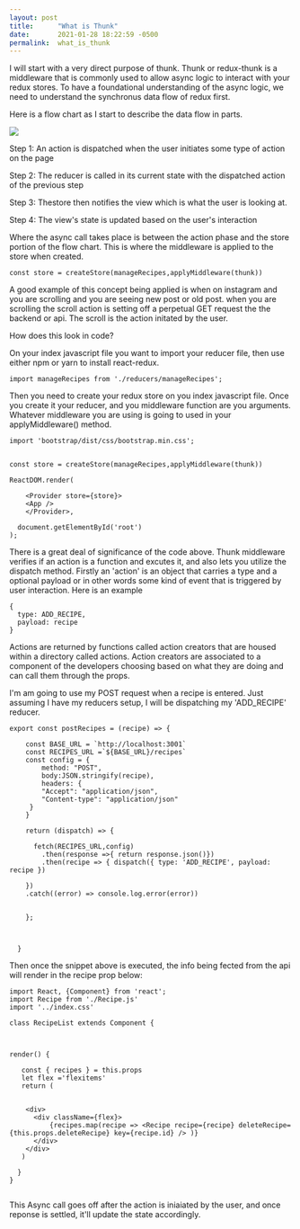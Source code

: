 ```yaml
---
layout: post
title:      "What is Thunk"
date:       2021-01-28 18:22:59 -0500
permalink:  what_is_thunk
---
```



I will start with a very direct purpose of thunk. Thunk or redux-thunk is a middleware that is commonly used to allow async logic to interact with your redux stores. To have a foundational understanding of the async logic, we need to understand the synchronus data flow of redux first.

Here is a flow chart as I start to describe the data flow in parts.

![](https://i.stack.imgur.com/HiNWO.jpg)


Step 1: An action is dispatched when the user initiates some type of action on the page


Step 2: The reducer is called in its current state with the dispatched action of the previous step


Step 3: Thestore then notifies the view which is what the user is looking at.


Step 4: The view's state is updated based on the user's interaction


Where the async call takes place is between the action phase and the store portion of the flow chart. This is where the middleware is applied to the store when created.

```
const store = createStore(manageRecipes,applyMiddleware(thunk))
```

A good example of this concept being applied is when on instagram and you are scrolling and you are seeing new post or old post. when you are scrolling the scroll action is setting off a perpetual GET request the the backend or api. The scroll is the action initated by the user.

How does this look in code?

On your index javascript file you want to import your reducer file, then use either npm or yarn to install react-redux.

```
import manageRecipes from './reducers/manageRecipes';
```

Then you need to create your redux store on you index javascript file. Once you create it your reducer, and you middleware function are you arguments. Whatever middleware you are using is going to used in your applyMiddleware() method.




```
import 'bootstrap/dist/css/bootstrap.min.css';


const store = createStore(manageRecipes,applyMiddleware(thunk))

ReactDOM.render(
  
    <Provider store={store}>
    <App />
    </Provider>,
   
  document.getElementById('root')
);

```


There is a great deal of significance of the code above. Thunk middleware verifies if an action is a function and excutes it, and also lets you utilize the dispatch method.  Firstly an 'action' is an object that carries a type and a optional payload or in other words some kind of event that is triggered by user interaction. Here is an example
```
{
  type: ADD_RECIPE,
  payload: recipe
}
```
Actions are returned  by functions called action creators that are housed within a directory called actions. Action creators are associated to a component of the developers choosing based on what they are doing and can call them through the props. 


I'm am going to use my POST request when a recipe is entered. Just assuming I have my reducers setup, I will be dispatching my 'ADD_RECIPE' reducer.

```
export const postRecipes = (recipe) => {
  
    const BASE_URL = `http://localhost:3001`
    const RECIPES_URL =`${BASE_URL}/recipes`
    const config = {
        method: "POST",
        body:JSON.stringify(recipe),
        headers: {
        "Accept": "application/json",
        "Content-type": "application/json"
     }
    }

    return (dispatch) => {
      
      fetch(RECIPES_URL,config)
        .then(response =>{ return response.json()})
        .then(recipe => { dispatch({ type: 'ADD_RECIPE', payload: recipe })
        
    })
    .catch((error) => console.log.error(error))
       
        
    };

    
    
  }

```

Then once the snippet above is executed, the info being fected from the api will render in the recipe prop below:
```
import React, {Component} from 'react';
import Recipe from './Recipe.js'
import '../index.css'

class RecipeList extends Component {



render() {
  
   const { recipes } = this.props
   let flex ='flexitems'
   return (
    
      
    <div>
      <div className={flex}>
          {recipes.map(recipe => <Recipe recipe={recipe} deleteRecipe={this.props.deleteRecipe} key={recipe.id} /> )}
      </div>
    </div>
   )
    
  }
}


```


This Async call goes off after the action is iniaiated by the user, and once reponse is settled, it'll update the state accordingly. 











